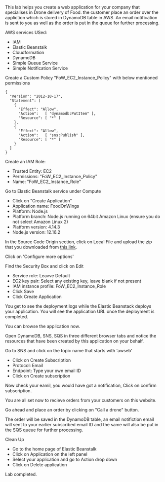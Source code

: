 This lab helps you create a web application for your company that specialises in Drone delivery of Food. the customer place an order over the appliction which is stored in DynamoDB table in AWS. An email notification is sent to you as well as the order is put in the queue for further processing.



AWS services USed:  
- IAM
- Elastic Beanstalk
- Cloudformation
- DynamoDB
- Simple Queue Service
- Simple Notification Service

Create a Custom Policy "FoW_EC2_Instance_Policy" with below mentioned permissions

```
{
  "Version": "2012-10-17",
  "Statement": [
    {
      "Effect": "Allow",
      "Action":   [ "dynamodb:PutItem" ],
      "Resource": [ "*" ]
    },
    {
      "Effect": "Allow",
      "Action":   [ "sns:Publish" ],
      "Resource": [ "*" ]
    }
  ]
}
```

Create an IAM Role:  
- Trusted Entity: EC2
- Permissions: "FoW_EC2_Instance_Policy"
- Name: "FoW_EC2_Instance_Role"

Go to Elastic Beanstalk service under Compute  

- Click on "Create Application"
- Application name: FoodOnWings
- Platform: Node.js
- Platform branch: Node.js running on 64bit Amazon Linux (ensure you do not select Amazon Linux 2)
- Platform version: 4.14.3
- Node.js version: 12.16.2

In the Source Code Origin section, click on Local File and upload the zip that you downloaded from [this link](https://github.com/ashydv/FoodOnWings/raw/master/FoodOnWings.zip).

Click on 'Configure more options'

Find the Security Box and click on Edit
- Service role: Leavve Default
- EC2 key pair: Select any existing key, leave blank if not present
- IAM instance profile: FoW_EC2_Instance_Role
- Click Save
- Click Create Application

You get to see the deployment logs while the Elastic Beanstack deploys your application. You will see the application URL once the deployment is completed.  

You can browse the application now.

Open DynamoDB, SNS, SQS in three different browser tabs and notice the resources that have been created by this application on your behalf.

Go to SNS and click on the topic name that starts with 'awseb'
- Click on Create Subscription
- Protocol: Email
- Endpoint: Type your own email ID
- Click on Create subscription

Now check your eamil, you would have got a notification, Click on confirm subscription.

You are all set now to recieve orders from your customers on this website.

Go ahead and place an order by clicking on "Call a drone" button.

The order will be saved in the DynamoDB table, an email notifiction email will sent to your earlier subscribed email ID and the same will also be put in the SQS queue for further processing.

Clean Up
- Go to the home page of Elastic Beanstalk
- Click on Application on the left panel
- Select your application and go to Action drop down
- Click on Delete application


Lab completed.
